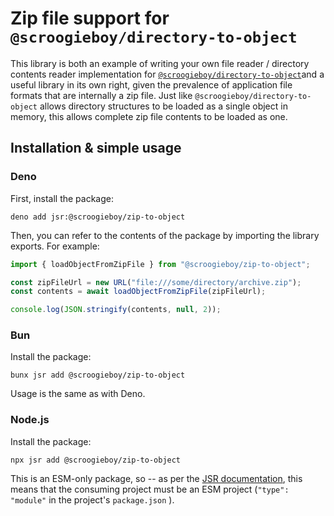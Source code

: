 # Zip file support for `@scroogieboy/directory-to-object`

This library is both an example of writing your own file reader / directory
contents reader implementation for
[`@scroogieboy/directory-to-object`](https://jsr.io/@scroogieboy/directory-to-object)and
a useful library in its own right, given the prevalence of application file
formats that are internally a zip file. Just like
`@scroogieboy/directory-to-object` allows directory structures to be loaded as a
single object in memory, this allows complete zip file contents to be loaded as
one.

## Installation & simple usage

### Deno

First, install the package:

```
deno add jsr:@scroogieboy/zip-to-object
```

Then, you can refer to the contents of the package by importing the library
exports. For example:

```typescript
import { loadObjectFromZipFile } from "@scroogieboy/zip-to-object";

const zipFileUrl = new URL("file:///some/directory/archive.zip");
const contents = await loadObjectFromZipFile(zipFileUrl);

console.log(JSON.stringify(contents, null, 2));
```

### Bun

Install the package:

```
bunx jsr add @scroogieboy/zip-to-object
```

Usage is the same as with Deno.

### Node.js

Install the package:

```
npx jsr add @scroogieboy/zip-to-object
```

This is an ESM-only package, so -- as per the
[JSR documentation](https://jsr.io/docs/with/node), this means that the
consuming project must be an ESM project (`"type": "module"` in the project's
`package.json` ).

## 
